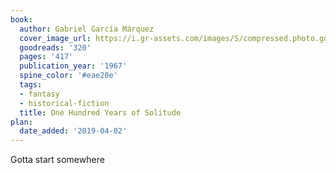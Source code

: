```yaml
---
book:
  author: Gabriel García Márquez
  cover_image_url: https://i.gr-assets.com/images/S/compressed.photo.goodreads.com/books/1327881361l/320._SX98_.jpg
  goodreads: '320'
  pages: '417'
  publication_year: '1967'
  spine_color: '#eae20e'
  tags:
  - fantasy
  - historical-fiction
  title: One Hundred Years of Solitude
plan:
  date_added: '2019-04-02'
---
```


Gotta start somewhere
